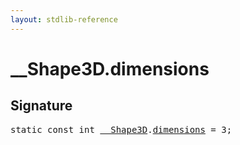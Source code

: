 ```yaml
---
layout: stdlib-reference
---
```


# __Shape3D.dimensions

## Signature
<pre>
<span class='code_keyword'>static</span> <span class='code_keyword'>const</span> <span class="code_keyword">int</span> <a href="index.html" class="code_type">__Shape3D</a>.<a href="dimensions.html" class="code_var">dimensions</a> = 3;
</pre>

